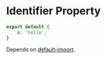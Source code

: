 # Identifier Property

```js
export default {
    a: 'hello',
}
```

Depends on [default-import](./2130-default-import.md).
